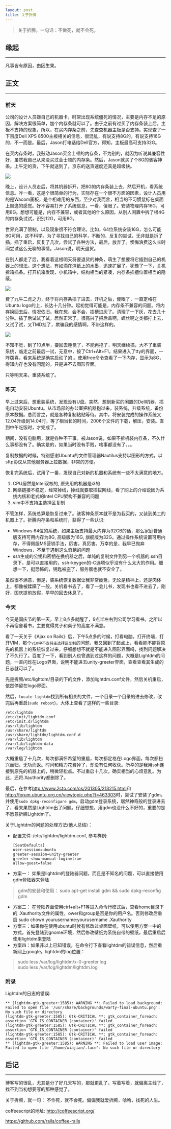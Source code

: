 ```yaml
---
layout: post
title: 关于折腾
---
```


> 关于折腾，一句话：不做死，就不会死。

## 缘起
----

凡事皆有原因，由因生果。

## 正文
----

### 前天

公司的设计人员嫌自己的机器卡，时常出现系统僵死的情况，主要是内存不足的原因，解决方案很简单，加个内存条就可以了。由于之前有过买了内存条装上后，主板不支持的现象，所以，在买内存条之前，先查查机器主板是否支持。实现查了一下百度Dell XPS 8500主板相关的信息，很混乱，有说支持8G的，有说支持16G的，不一而是。最后，Jason打电话给Dell官方，得知，主板最高可支持32G。

在买内存条时，我鼓动Jason买金士顿的内存条，不为别的，就因为听说其兼容性好，虽然我自己从来没买过金士顿的内存条。然后，Jason就买了个8G的骇客神条。上午定的货，下午就送到了，京东的送货速度还真是超级快。

<div>
  <img src="/assets/images/memory.jpg">
</div> 


晚上，设计人员走后，将其机器拆开，把8G的内存条装上去，然后开机，看系统信息。咋一看，这是个很简单的行为，实际存在一个很不方面的因素，设计人员用的是Wacom画板，是个相难用的东西，至少对我而言，相当的不习惯鼠标在桌面上飘逸的感觉。好不容易打开了系统信息，一看，傻眼了。安装物理内存16G，可用8G。想想可能是，内存不兼容，或者其他的什么原因，从别人闲置中拆了根4G的内存条试试，识别12G，可用8G。

世界充满了限制，以及现象很不符合理论。比如，64位系统安装16G，怎么可能8G可用，这不科学。为了寻找自己的科学，不断的、反复的尝试，无非就是拆了插，插了重启，反复了几次，尝试了各种方法，最后，放弃了。懊悔浪费这么长时间尝试这么无聊的事情。Jason说，明天退货。

在别人都走了后，我看着这根明天将要退货的神条，萌生了想要将它插到自己的机器上的想法。这个想法，有如滴在渲纸上的水墨，迅速扩展了。犹豫了一下，关机拆箱插条。打开机箱发现，小机箱中，结构相当的紧凑，内存条插槽位置相当的隐蔽。

<div>
  <img src="/assets/images/machine.jpg">
</div> 

费了九牛二虎之力，终于将内存条插了进去，开机之后，傻眼了，一直定格在Ubuntu logo的上，长达十几分钟。起初觉得可能是，内存条不兼容的问题。将内存换回去后，情况依旧。我在想，会不会，插槽进灰了。清理了一下灰，花去几十分钟。插了后试试了试，居然正常了。很高兴了把后盖啊，螺丝啊之类都拧上去，又试了试，又TMD挂了，欺骗我的感情啊，不带这样的。

<div>
  <img src="/assets/images/ubuntu_logo.jpg">
</div> 

不知不觉，到了10点半，要回去睡觉了，不能再拖了，明天继续搞，大不了重装系统，临走之前最后一试，无意中，按了Ctrl+Alt+F1，结果进入了tty的界面，一阵窃喜，看来系统是确实启动了的 。使用free命令查看了一下内存，显示为8G，得知内存也没有问题的，只是进不去图形界面。

只等明天来，重装系统了。

### 昨天

早上过来后，想重装系统，发现没有U盘。突然，想到新买的闲置的Dell机器，插电自动安装Ubuntu。从市场部的办公室把机器抱过来，装系统，升级系统，备份原本数据。总而言之，就是各种复制粘贴等待。其中，将安装完成的操作系统又12.04升级到14.04时，等了相当长的时间，2006个文件的下载，解压，安装。直到中午吃饭时，才完成了。

期间，没有电脑用，就是各种不干事。被Jason说，如果不拆机装内存条，不久什么事都没有了。确实是的，如果当时没有手贱，啥事都没有了。。。

复制数据的时候，特别感谢Ubuntu的文件管理器Nautilus支持以图形的方式，以sftp协议从其他服务器上拉数据，非常的方便。

恢复完系统后，试用了一番，发现自己对新的机器和系统有一些不太满意的地方。 

1. CPU居然是Intel双核的, 原先用的机器是i3的
2. 网络链接不稳定，经常掉线，掉线就要取插拔网线，看了网上的介绍说因为系统内核和老式的Intel CPU架构不兼容的问题
3. vim中不支持主选择区复制

不管怎样，系统总算是恢复过来了。骇客神条原本就不是为我买的，又装到美工的机器上了。折腾内存条和系统时，获得了一些认识: 

* Windows 64位的系统，如果主板支持最大内存为32GB的话，那么家庭普通版支持可用内存为8G, 高级版为16G, 旗舰版为32G。通过操作系统设置可用内存，不得佩服MS营销手法，厉害，真厉害。万幸的是，我早已抛弃Windows，不至于遇到这么奇葩的问题
* ssh生成的公钥和密钥在换机器之后，单纯的复制文件到另一个机器的.ssh目录下，是可以直接用的，ssh-keygen的-C选项似乎没有什么太大的作用。细想一下，挺恐怖的，钥匙被盗了，服务器也就不安全了。

虽然很不满意，但是，装系统恢复数据让我非常疲惫，无论是精神上，还是肉体上，都像被蹂躏了一般。关机看书去了，看了一会儿书，发现书也看不进去了。刚好，国庆提前放假，早早的回去休息了。

### 今天

今天是国庆节的第一天，早上8点多就醒了，9点半左右到公司学习看书。之所以不再宿舍看书，主要觉得凳子和桌子的高度不满意。

看了一天关于《Ajax on Rails》后，下午5点多的时候，打看电脑，打开终端，打开VIM，那个`vim中不支持主选择区复制`的问题，我又回到了起点上，看看能不能将原先的机器上的系统恢复过来，仔细想想不就是不能进入图形界面吗，找到问题解决了不久行了。百度了一下，看到别人也曾遇到过这样的问题，大概是Lightdm的问题，一直闪烁在Logo界面，说明不能进去unity-greeter界面，查看查看其生成的日志就可以了。

先是折腾/etc/lightdm/目录的下的文件，添加lightdm.conf文件，然后关机重启，依然停留在logo界面。

然后，`locate lightdm`找到所有相关的文件，一个目录一个目录的进去修改，改完后再重启(`sudo reboot`)，大体上查看了这样的一些目录: 

    /etc/lightdm
    /etc/init/lightdm.conf
    /etc/init.d/lightdm
    /usr/lib/lightdm
    /usr/share/lightdm
    /usr/share/lightdm/lightdm.conf.d
    /var/lib/lightdm
    /var/lib/lightdm-data
    /var/log/lightdm

大概重启了十几次，每次都满怀希望的重启，每次都定格在Logo界面，每次都扫兴而归，无功而返。时间和精力花费掉了，却没有任何收获。所幸的是我用ssh连接到原先的机器上的，稍微轻松点。不过重启十几次，确实相当的心烦意乱。为此，还将.Xauthority都删除了。

最后，在参考<http://www.2cto.com/os/201305/213215.html>和<http://forum.ubuntu.org.cn/viewtopic.php?t=463303>时，尝试了安装了gdm，并使用`sudo dpkg-reconfigure gdm`，启动gdm登录系统，居然神奇般的登录进去了，看来果然是Lightdm出了问题。仔细想想，用gdm也没什么不好的，重要的是不愿意折腾Lightdm了。

关于Lightdm的问题的处理方法(他人总结)：

* 配置文件-/etc/lightdm/lightdm.conf, 参考样例: 
 
      [SeatDefaults]
      user-session=ubuntu
      greeter-session=unity-greeter
      greeter-show-manual-login=true
      allow-guest=false

* 方案一： 如果是lightdm的登陆器问题，而且是不知名的问题，可以直接使用gdm登陆器来登陆
> gdm的安装和使用： sudo apt-get install gdm && sudo dpkg-reconfig gdm

* 方案二： 在登陆界面使用ctrl+alt+F1等进入命令行模式后，查看home目录下的 .Xauthority文件的属性，ower和group是否是你的用户名。否则修改后重启 sudo chown yourusername:yourusername .Xauthority
* 方案三：如果你在使用ubuntu时候有修改过桌面壁纸，可以使用方案一中的方式，首先登陆到gnome环境，然后修改壁纸为系统自带的壁纸，最后重启后使用lightdm来登陆
* 方案四：如果非以上已知错误，在命令行下查看lightdm的错误信息，然后重新网上google。lightdm的log位置：

> sudo less /var/log/lightdm/x-0-greeter.log  
> sudo less /var/log/lightdm/lightdm.log  


### 附录

Lightdm的日志的错误:

    ** (lightdm-gtk-greeter:1585): WARNING **: Failed to load background: Failed to open file '/usr/share/backgrounds/warty-final-ubuntu.png': No such file or directory
    (lightdm-gtk-greeter:1585): Gtk-CRITICAL **: gtk_container_foreach: assertion 'GTK_IS_CONTAINER (container)' failed
    (lightdm-gtk-greeter:1585): Gtk-CRITICAL **: gtk_container_foreach: assertion 'GTK_IS_CONTAINER (container)' failed
    (lightdm-gtk-greeter:1585): Gtk-CRITICAL **: gtk_container_foreach: assertion 'GTK_IS_CONTAINER (container)' failed
    ** (lightdm-gtk-greeter:1585): WARNING **: Failed to load user image: Failed to open file '/home/xiajian/.face': No such file or directory


## 后记
----

博客写的很乱，尤其是分了好几天写的，那就更乱了。写着写着，就偏离主线了，找不到当初想要写的那种感觉了。

关于折腾，就一句： 不作死，就不会死。偏偏我就爱折腾，哈哈，找死的人生。

 coffeescript的地址: http://coffeescript.org/

 https://github.com/rails/coffee-rails

